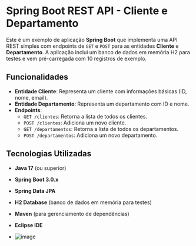 # Spring Boot REST API - Cliente e Departamento

Este é um exemplo de aplicação **Spring Boot** que implementa uma API REST simples com endpoints de `GET` e `POST` para as entidades **Cliente** e **Departamento**. A aplicação inclui um banco de dados em memória H2 para testes e vem pré-carregada com 10 registros de exemplo.

## Funcionalidades

- **Entidade Cliente**: Representa um cliente com informações básicas (ID, nome, email).
- **Entidade Departamento**: Representa um departamento com ID e nome.
- **Endpoints**:
  - `GET /clientes`: Retorna a lista de todos os clientes.
  - `POST /clientes`: Adiciona um novo cliente.
  - `GET /departamentos`: Retorna a lista de todos os departamentos.
  - `POST /departamentos`: Adiciona um novo departamento.

## Tecnologias Utilizadas

- **Java 17** (ou superior)
- **Spring Boot 3.0.x**
- **Spring Data JPA**
- **H2 Database** (banco de dados em memória para testes)
- **Maven** (para gerenciamento de dependências)
- **Eclipse IDE**

- ![image](https://github.com/user-attachments/assets/9fe4591c-d391-4220-8747-da69bf20ab72)

